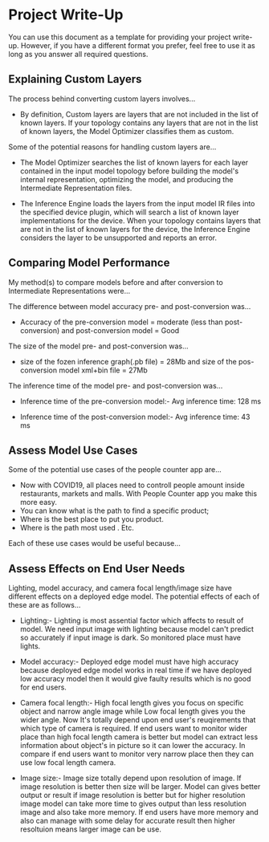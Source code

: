 # Project Write-Up

You can use this document as a template for providing your project write-up. However, if you
have a different format you prefer, feel free to use it as long as you answer all required
questions.

## Explaining Custom Layers

The process behind converting custom layers involves...

- By definition, Custom layers are layers that are not included in the list of known layers. If your topology contains any layers that are not in the list of known layers, the Model Optimizer classifies them as custom.

Some of the potential reasons for handling custom layers are...

- The Model Optimizer searches the list of known layers for each layer contained in the input model topology before building the model's internal representation, optimizing the model, and producing the Intermediate Representation files.

- The Inference Engine loads the layers from the input model IR files into the specified device plugin, which will search a list of known layer implementations for the device. When your topology contains layers that are not in the list of known layers for the device, the Inference Engine considers the layer to be unsupported and reports an error. 

## Comparing Model Performance

My method(s) to compare models before and after conversion to Intermediate Representations
were...

The difference between model accuracy pre- and post-conversion was...

- Accuracy of the pre-conversion model = moderate (less than post-conversion) and post-conversion model = Good

The size of the model pre- and post-conversion was...

- size of the fozen inference graph(.pb file) = 28Mb and size of the pos-conversion model xml+bin file = 27Mb

The inference time of the model pre- and post-conversion was...

- Inference time of the pre-conversion model:- Avg inference time: 128 ms

- Inference time of the post-conversion model:- Avg inference time: 43 ms

## Assess Model Use Cases

Some of the potential use cases of the people counter app are...

 - Now with COVID19, all places need to controll people amount inside restaurants, markets and    malls. With People Counter app you make this more easy. 
 - You can know what is the path to find a specific product;
 - Where is the best place to put you product. 
 - Where is the path most used . Etc.

Each of these use cases would be useful because...

## Assess Effects on End User Needs

Lighting, model accuracy, and camera focal length/image size have different effects on a
deployed edge model. The potential effects of each of these are as follows...

- Lighting:- Lighting is most assential factor which affects to result of model. We need input image with lighting because model can't predict so accurately if input image is dark. So monitored place must have lights.

- Model accuracy:- Deployed edge model must have high accuracy because deployed edge model works in real time if we have deployed low accuracy model then it would give faulty results which is no good for end users.

- Camera focal length:- High focal length gives you focus on specific object and narrow angle image while Low focal length gives you the wider angle. Now It's totally depend upon end user's reuqirements that which type of camera is required. If end users want to monitor wider place than high focal length camera is better but model can extract less information about object's in picture so it can lower the accuracy. In compare if end users want to monitor very narrow place then they can use low focal length camera.

- Image size:- Image size totally depend upon resolution of image. If image resolution is better then size will be larger. Model can gives better output or result if image resolution is better but for higher resolution image model can take more time to gives output than less resolution image and also take more memory. If end users have more memory and also can manage with some delay for accurate result then higher resoltuion means larger image can be use.
